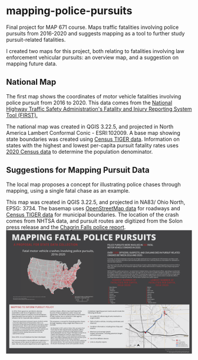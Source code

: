 # mapping-police-pursuits
Final project for MAP 671 course. Maps traffic fatalities involving police pursuits from 2016-2020 and suggests mapping as a tool to further study pursuit-related fatalities.

I created two maps for this project, both relating to fatalities involving law enforcement vehicular pursuits: an overview map, and a suggestion on mapping future data.

## **National Map**

The first map shows the coordinates of motor vehicle fatalities involving police pursuit from 2016 to 2020. This data comes from the [National Highway Traffic Safety Administration&#39;s Fatality and Injury Reporting System Tool (FIRST).](https://cdan.dot.gov/query)

The national map was created in QGIS 3.22.5, and projected in North America Lambert Conformal Conic - ESRI:102009. A base map showing state boundaries was created using [Census TIGER data](https://www.census.gov/geographies/mapping-files/time-series/geo/carto-boundary-file.html). Information on states with the highest and lowest per-capita pursuit fatality rates uses [2020 Census data](https://www.census.gov/programs-surveys/decennial-census/decade/2020/2020-census-results.html) to determine the population denominator.

## **Suggestions for Mapping Pursuit Data**

The local map proposes a concept for illustrating police chases through mapping, using a single fatal chase as an example.

This map was created in QGIS 3.22.5, and projected in NA83/ Ohio North, EPSG: 3734. The basemap uses [OpenStreetMap data](https://www.openstreetmap.org/#map=18/40.03986/-84.20450) for roadways and [Census TIGER data](https://catalog.data.gov/dataset/tiger-line-shapefile-2016-state-ohio-current-county-subdivision-state-based) for municipal boundaries. The location of the crash comes from NHTSA data, and pursuit routes are digitized from the Solon press release and the [Chagrin Falls police report](/Incident2100428.PDF).
 ![final poster](/poster8000.png)
